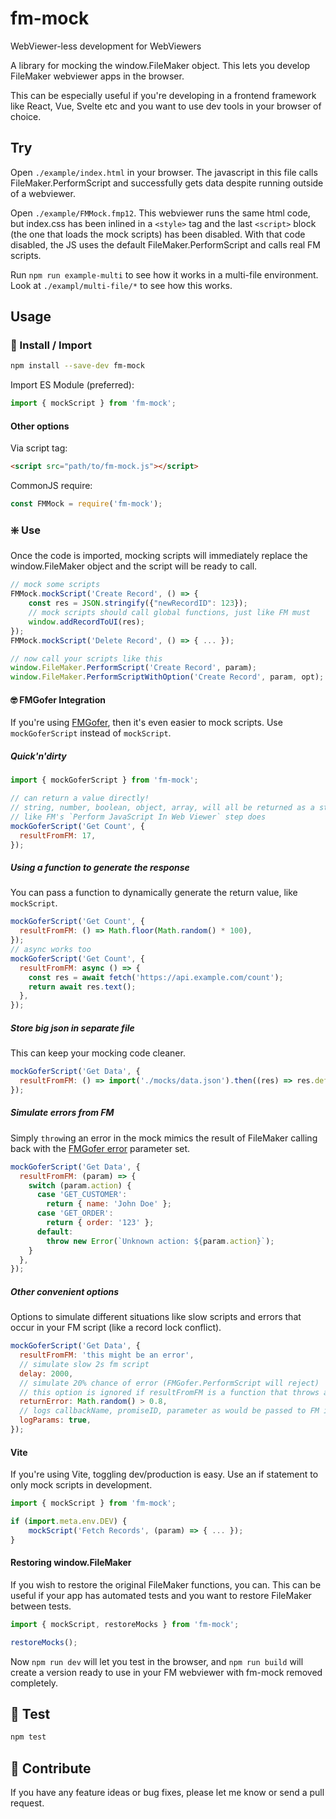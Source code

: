 # fm-mock

WebViewer-less development for WebViewers

A library for mocking the window.FileMaker object. This lets you develop FileMaker webviewer apps in the browser.

This can be especially useful if you're developing in a frontend framework like React, Vue, Svelte etc and you want to use dev tools in your browser of choice.

## Try

Open `./example/index.html` in your browser. The javascript in this file calls FileMaker.PerformScript and successfully gets data despite running outside of a webviewer.

Open `./example/FMMock.fmp12`. This webviewer runs the same html code, but index.css has been inlined in a `<style>` tag and the last `<script>` block (the one that loads the mock scripts) has been disabled. With that code disabled, the JS uses the default FileMaker.PerformScript and calls real FM scripts.

Run `npm run example-multi` to see how it works in a multi-file environment. Look at `./exampl/multi-file/*` to see how this works.

## Usage

### 🏁 Install / Import

```sh
npm install --save-dev fm-mock
```

Import ES Module (preferred):

```javascript
import { mockScript } from 'fm-mock';
```

#### Other options

Via script tag:

```html
<script src="path/to/fm-mock.js"></script>
```

CommonJS require:

```javascript
const FMMock = require('fm-mock');
```

### ❇️ Use

Once the code is imported, mocking scripts will immediately replace the window.FileMaker object and the script will be ready to call.

```javascript
// mock some scripts
FMMock.mockScript('Create Record', () => {
    const res = JSON.stringify({"newRecordID": 123});
    // mock scripts should call global functions, just like FM must
    window.addRecordToUI(res);
});
FMMock.mockScript('Delete Record', () => { ... });

// now call your scripts like this
window.FileMaker.PerformScript('Create Record', param);
window.FileMaker.PerformScriptWithOption('Create Record', param, opt);
```

#### 🤓 FMGofer Integration

If you're using [FMGofer](https://github.com/jwillinghalpern/fm-gofer), then
it's even easier to mock scripts. Use `mockGoferScript` instead of `mockScript`.

##### Quick'n'dirty

```javascript
import { mockGoferScript } from 'fm-mock';

// can return a value directly!
// string, number, boolean, object, array, will all be returned as a string just
// like FM's `Perform JavaScript In Web Viewer` step does
mockGoferScript('Get Count', {
  resultFromFM: 17,
});
```

##### Using a function to generate the response

You can pass a function to dynamically generate the return value, like `mockScript`.

```javascript
mockGoferScript('Get Count', {
  resultFromFM: () => Math.floor(Math.random() * 100),
});
// async works too
mockGoferScript('Get Count', {
  resultFromFM: async () => {
    const res = await fetch('https://api.example.com/count');
    return await res.text();
  },
});
```

##### Store big json in separate file

This can keep your mocking code cleaner.

```javascript
mockGoferScript('Get Data', {
  resultFromFM: () => import('./mocks/data.json').then((res) => res.default),
});
```

##### Simulate errors from FM

Simply `throw`ing an error in the mock mimics the result of FileMaker calling back with the [FMGofer error](https://github.com/jwillinghalpern/fm-gofer?tab=readme-ov-file#in-your-filemaker-script) parameter set.

```javascript
mockGoferScript('Get Data', {
  resultFromFM: (param) => {
    switch (param.action) {
      case 'GET_CUSTOMER':
        return { name: 'John Doe' };
      case 'GET_ORDER':
        return { order: '123' };
      default:
        throw new Error(`Unknown action: ${param.action}`);
    }
  },
});
```

##### Other convenient options

Options to simulate different situations like slow scripts and errors that occur in your FM script (like a record lock conflict).

```javascript
mockGoferScript('Get Data', {
  resultFromFM: 'this might be an error',
  // simulate slow 2s fm script
  delay: 2000,
  // simulate 20% chance of error (FMGofer.PerformScript will reject)
  // this option is ignored if resultFromFM is a function that throws an error
  returnError: Math.random() > 0.8,
  // logs callbackName, promiseID, parameter as would be passed to FM in production
  logParams: true,
});
```

#### Vite

If you're using Vite, toggling dev/production is easy. Use an if statement to only mock scripts in development.

```javascript
import { mockScript } from 'fm-mock';

if (import.meta.env.DEV) {
    mockScript('Fetch Records', (param) => { ... });
}
```

#### Restoring window.FileMaker

If you wish to restore the original FileMaker functions, you can. This can be useful if your app has automated tests and you want to restore FileMaker between tests.

```javascript
import { mockScript, restoreMocks } from 'fm-mock';

restoreMocks();
```

Now `npm run dev` will let you test in the browser, and `npm run build` will create a version ready to use in your FM webviewer with fm-mock removed completely.

## 🧪 Test

```sh
npm test
```

## 👯 Contribute

If you have any feature ideas or bug fixes, please let me know or send a pull request.
